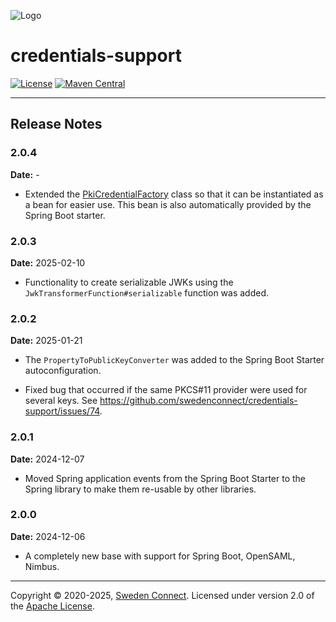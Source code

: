 ![Logo](https://docs.swedenconnect.se/technical-framework/img/sweden-connect.png)

# credentials-support

[![License](https://img.shields.io/badge/License-Apache%202.0-blue.svg)](https://opensource.org/licenses/Apache-2.0) [![Maven Central](https://maven-badges.herokuapp.com/maven-central/se.swedenconnect.security/credentials-support/badge.svg)](https://maven-badges.herokuapp.com/maven-central/se.swedenconnect.security/credentials-support)

---

## Release Notes

### 2.0.4

**Date:** -

- Extended the [PkiCredentialFactory](https://github.com/swedenconnect/credentials-support/blob/main/credentials-support/src/main/java/se/swedenconnect/security/credential/factory/PkiCredentialFactory.java) class so that it can be instantiated as a bean for easier use. This bean is also automatically provided by the Spring Boot starter.

### 2.0.3

**Date:** 2025-02-10

- Functionality to create serializable JWKs using the `JwkTransformerFunction#serializable` function was added.

### 2.0.2

**Date:** 2025-01-21

- The `PropertyToPublicKeyConverter` was added to the Spring Boot Starter autoconfiguration.

- Fixed bug that occurred if the same PKCS#11 provider were used for several keys. See https://github.com/swedenconnect/credentials-support/issues/74.

### 2.0.1

**Date:** 2024-12-07

- Moved Spring application events from the Spring Boot Starter to the Spring library to make them re-usable by other libraries.

### 2.0.0

**Date:** 2024-12-06

- A completely new base with support for Spring Boot, OpenSAML, Nimbus.

---

Copyright &copy; 2020-2025, [Sweden Connect](https://swedenconnect.se). Licensed under version 2.0 of the [Apache License](http://www.apache.org/licenses/LICENSE-2.0).
